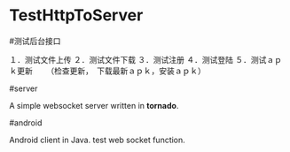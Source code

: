 # TestHttpToServer

#测试后台接口

１．测试文件上传
２．测试文件下载
３．测试注册
４．测试登陆
５．测试ａｐｋ更新
　　（检查更新，　下载最新ａｐｋ，安装ａｐｋ）

#server

A simple websocket server written in **tornado**.

#android

Android client in Java. test web socket function.



